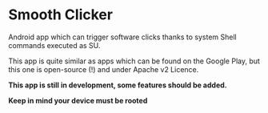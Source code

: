 # Smooth Clicker
Android app which can trigger software clicks thanks to system Shell commands executed as SU.

This app is quite similar as apps which can be found on the Google Play, but this one is open-source (!) and under Apache v2 Licence.

<b>This app is still in development, some features should be added.</b>

<b>Keep in mind your device must be rooted</b>

